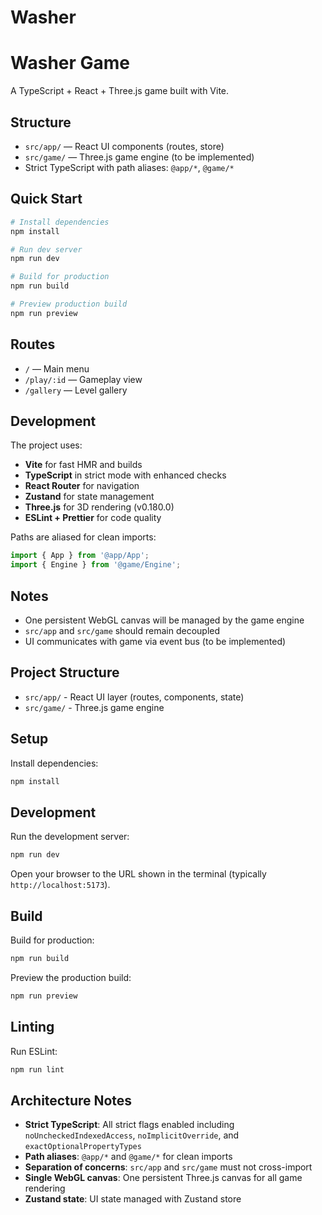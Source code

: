 # Washer

# Washer Game

A TypeScript + React + Three.js game built with Vite.

## Structure

- `src/app/` — React UI components (routes, store)
- `src/game/` — Three.js game engine (to be implemented)
- Strict TypeScript with path aliases: `@app/*`, `@game/*`

## Quick Start

```bash
# Install dependencies
npm install

# Run dev server
npm run dev

# Build for production
npm run build

# Preview production build
npm run preview
```

## Routes

- `/` — Main menu
- `/play/:id` — Gameplay view
- `/gallery` — Level gallery

## Development

The project uses:
- **Vite** for fast HMR and builds
- **TypeScript** in strict mode with enhanced checks
- **React Router** for navigation
- **Zustand** for state management
- **Three.js** for 3D rendering (v0.180.0)
- **ESLint + Prettier** for code quality

Paths are aliased for clean imports:
```typescript
import { App } from '@app/App';
import { Engine } from '@game/Engine';
```

## Notes

- One persistent WebGL canvas will be managed by the game engine
- `src/app` and `src/game` should remain decoupled
- UI communicates with game via event bus (to be implemented)

## Project Structure

- `src/app/` - React UI layer (routes, components, state)
- `src/game/` - Three.js game engine

## Setup

Install dependencies:

```bash
npm install
```

## Development

Run the development server:

```bash
npm run dev
```

Open your browser to the URL shown in the terminal (typically `http://localhost:5173`).

## Build

Build for production:

```bash
npm run build
```

Preview the production build:

```bash
npm run preview
```

## Linting

Run ESLint:

```bash
npm run lint
```

## Architecture Notes

- **Strict TypeScript**: All strict flags enabled including `noUncheckedIndexedAccess`, `noImplicitOverride`, and `exactOptionalPropertyTypes`
- **Path aliases**: `@app/*` and `@game/*` for clean imports
- **Separation of concerns**: `src/app` and `src/game` must not cross-import
- **Single WebGL canvas**: One persistent Three.js canvas for all game rendering
- **Zustand state**: UI state managed with Zustand store

